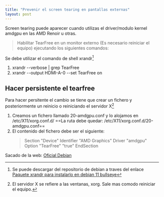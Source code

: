 ```yaml
---
title: "Prevenir el screen tearing en pantallas externas"
layout: post
---
```

Screen tearing puede aparecer cuando utilizas el driver/modulo kernel amdgpu en las AMD Renoir u otras.

> Habilitar TearFree en un monitor externo (Es necesario reiniciar el equipo) ejecutando los siguientes comandos:

Se debe utilizar el comando de shell xrandr[^1]

1. xrandr --verbose | grep TearFree
2. xrandr --output HDMI-A-0 --set TearFree on

## Hacer persistente el tearfree

Para hacer persitente el cambio se tiene que crear un fichero y posteriormente un reinicio o reiniciando el servidor X[^2]

1. Creamos un fichero llamado 20-amdgpu.conf y lo alojamos en /etc/X11/xorg.conf.d/
   ==La ruta debe quedar: /etc/X11/xorg.conf.d/20-amdgpu.conf==
2. El contenido del fichero debe ser el siguiente:
   > Section "Device"
   > 	Identifier "AMD Graphics"
   > 	Driver "amdgpu"
   > 	Option "TearFree" "true"
   > EndSection

Sacado de la web: [Oficial Debian](https://wiki.debian.org/AtiHowTo#Preventing_screen_tearing)

[^1]: Se puede descargar del repositorio de debian a traves del enlace [Paquete xrandr para instalarlo en debian 11 bullseye](https://packages.debian.org/bullseye/x11-xserver-utils)
[^2]: El servidor X se refiere a las ventanas, xorg. Sale mas comodo reiniciar el equipo.
